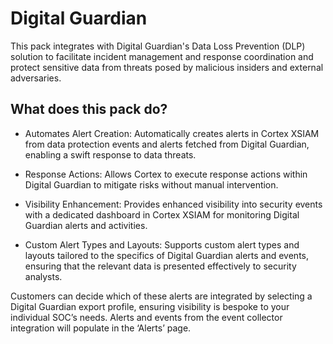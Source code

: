 # Digital Guardian

This pack integrates with Digital Guardian's Data Loss Prevention (DLP) solution to facilitate incident management and response coordination and protect sensitive data from threats posed by malicious insiders and external adversaries.

## What does this pack do?

* Automates Alert Creation: Automatically creates alerts in Cortex XSIAM from data protection events and alerts fetched from Digital Guardian, enabling a swift response to data threats.

* Response Actions: Allows Cortex to execute response actions within Digital Guardian to mitigate risks without manual intervention.

* Visibility Enhancement: Provides enhanced visibility into security events with a dedicated dashboard in Cortex XSIAM for monitoring Digital Guardian alerts and activities.

* Custom Alert Types and Layouts: Supports custom alert types and layouts tailored to the specifics of Digital Guardian alerts and events, ensuring that the relevant data is presented effectively to security analysts.

Customers can decide which of these alerts are integrated by selecting a Digital Guardian export profile, ensuring visibility is bespoke to your individual SOC’s needs. Alerts and events from the event collector integration will populate in the ‘Alerts’ page.

